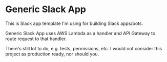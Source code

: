 # Generic Slack App

This is Slack app template I'm using for building Slack apps/bots.

Generic Slack App uses AWS Lambda as a handler and API Gateway to route request to that
handler.

There's still lot to do, e.g. tests, permissions, etc. I would not consider this
project as production ready, nor should you.
